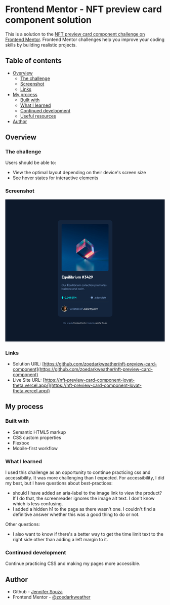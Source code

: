 # Frontend Mentor - NFT preview card component solution

This is a solution to the [NFT preview card component challenge on Frontend Mentor](https://www.frontendmentor.io/challenges/nft-preview-card-component-SbdUL_w0U). Frontend Mentor challenges help you improve your coding skills by building realistic projects. 

## Table of contents

- [Overview](#overview)
  - [The challenge](#the-challenge)
  - [Screenshot](#screenshot)
  - [Links](#links)
- [My process](#my-process)
  - [Built with](#built-with)
  - [What I learned](#what-i-learned)
  - [Continued development](#continued-development)
  - [Useful resources](#useful-resources)
- [Author](#author)


## Overview

### The challenge

Users should be able to:

- View the optimal layout depending on their device's screen size
- See hover states for interactive elements

### Screenshot

![](./screenshot.png)

### Links

- Solution URL: [https://github.com/zoedarkweather/nft-preview-card-component](https://github.com/zoedarkweather/nft-preview-card-component)
- Live Site URL: [https://nft-preview-card-component-lovat-theta.vercel.app/](https://nft-preview-card-component-lovat-theta.vercel.app/)

## My process

### Built with

- Semantic HTML5 markup
- CSS custom properties
- Flexbox
- Mobile-first workflow

### What I learned

I used this challenge as an opportunity to continue practicing css and accessibility. It was more challenging than I expected. For accessibility, I did my best, but I have questions about best-practices:
- should I have added an aria-label to the image link to view the product? If I do that, the screenreader ignores the image alt text. I don't know which is less confusing.
- I added a hidden h1 to the page as there wasn't one. I couldn't find a definitive answer whether this was a good thing to do or not.  

Other questions:
- I also want to know if there's a better way to get the time limit text to the right side other than adding a left margin to it.

### Continued development

Continue practicing CSS and making my pages more accessible.

## Author

- Github - [Jennifer Souza](https://github.com/zoedarkweather)
- Frontend Mentor - [@zoedarkweather](https://www.frontendmentor.io/profile/zoedarkweather)